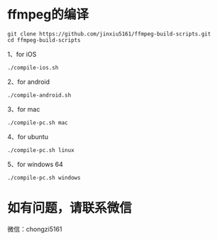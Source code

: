 # ffmpeg的编译
```
git clone https://github.com/jinxiu5161/ffmpeg-build-scripts.git
cd ffmpeg-build-scripts
```
1、for iOS
```
./compile-ios.sh
```
2、for android
```
./compile-android.sh
```
3、for mac
```
./compile-pc.sh mac
```
4、for ubuntu
```
./compile-pc.sh linux
```
5、for windows 64
```
./compile-pc.sh windows
```

# 如有问题，请联系微信
微信：chongzi5161
